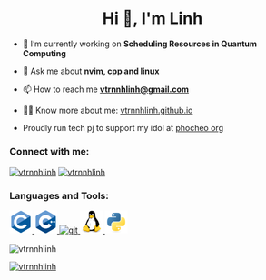 <h1 align="center">Hi 👋, I'm Linh</h1>

- 🔭 I’m currently working on **Scheduling Resources in Quantum Computing**

- 💬 Ask me about **nvim, cpp and linux**

- 📫 How to reach me **vtrnnhlinh@gmail.com**

- 👨‍💻 Know more about me: [vtrnnhlinh.github.io](https://vtrnnhlinh.github.io/)

- Proudly run tech pj to support my idol at [phocheo org](https://github.com/phocheo)

<h3 align="left">Connect with me:</h3>
<p align="left">
<a href="https://linkedin.com/in/vtrnnhlinh" target="blank"><img align="center" src="https://raw.githubusercontent.com/rahuldkjain/github-profile-readme-generator/master/src/images/icons/Social/linked-in-alt.svg" alt="vtrnnhlinh" height="30" width="40" /></a>
<a href="https://www.leetcode.com/vtrnnhlinh" target="blank"><img align="center" src="https://raw.githubusercontent.com/rahuldkjain/github-profile-readme-generator/master/src/images/icons/Social/leet-code.svg" alt="vtrnnhlinh" height="30" width="40" /></a>
</p>

<h3 align="left">Languages and Tools:</h3>
<p align="left"> <a href="https://www.cprogramming.com/" target="_blank" rel="noreferrer"> <img src="https://raw.githubusercontent.com/devicons/devicon/master/icons/c/c-original.svg" alt="c" width="40" height="40"/> </a> <a href="https://www.w3schools.com/cpp/" target="_blank" rel="noreferrer"> <img src="https://raw.githubusercontent.com/devicons/devicon/master/icons/cplusplus/cplusplus-original.svg" alt="cplusplus" width="40" height="40"/> </a> <a href="https://git-scm.com/" target="_blank" rel="noreferrer"> <img src="https://www.vectorlogo.zone/logos/git-scm/git-scm-icon.svg" alt="git" width="40" height="40"/> </a> <a href="https://www.linux.org/" target="_blank" rel="noreferrer"> <img src="https://raw.githubusercontent.com/devicons/devicon/master/icons/linux/linux-original.svg" alt="linux" width="40" height="40"/> </a> <a href="https://www.python.org" target="_blank" rel="noreferrer"> <img src="https://raw.githubusercontent.com/devicons/devicon/master/icons/python/python-original.svg" alt="python" width="40" height="40"/> </a> </p>

<p><img align="center" src="https://github-readme-streak-stats.herokuapp.com/?user=vtrnnhlinh&" alt="vtrnnhlinh" /></p>
<p align="left"> <a href="https://github.com/ryo-ma/github-profile-trophy"><img src="https://github-profile-trophy.vercel.app/?username=vtrnnhlinh" alt="vtrnnhlinh" /></a> </p>
